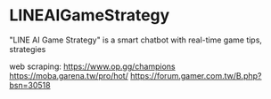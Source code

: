 # LINEAIGameStrategy
"LINE AI Game Strategy" is a smart chatbot with real-time game tips, strategies

web scraping:
https://www.op.gg/champions
https://moba.garena.tw/pro/hot/
https://forum.gamer.com.tw/B.php?bsn=30518
